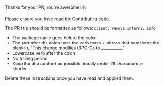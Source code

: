 Thanks for your PR, you're awesome! 👍

Please ensure you have read the [Contributing code](https://github.com/trpc-group/trpc-go/blob/main/CONTRIBUTING.md#contributing-code). 

The PR title should be formatted as follows: `client: remove internal info`
  - The package name goes before the colon
  - The part after the colon uses the verb tense + phrase that completes the blank in,
    "This change modifies tRPC-Go to ___________"
  - Lowercase verb after the colon
  - No trailing period
  - Keep the title as short as possible. ideally under 76 characters or shorter.

Delete these instructions once you have read and applied them.